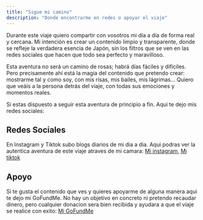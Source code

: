 ```yaml
---
title: "Sigue mi camino"
description: "Donde encontrarme en redes o apoyar el viaje"
---
```


Durante este viaje quiero compartir con vosotros mi día a día de forma real y cercana. Mi intención es crear un contenido limpio y transparente, donde se refleje la verdadera esencia de Japón, sin los filtros que se ven en las redes sociales que hacen que todo sea perfecto y maravilloso.

Esta aventura no será un camino de rosas; habrá días fáciles y dificiles. Pero precisamente ahí está la magia del contenido que pretendo crear: mostrarme tal y como soy, con mis risas, mis bailes, mis lágrimas… Quiero que veáis a la persona detrás del viaje, con todas sus emociones y momentos reales. 

Si estas dispuesto a seguir esta aventura de principio a fin. Aqui te dejo mis redes sociales:

## Redes Sociales

En Instagram y Tiktok subo blogs diarios de mi dia a dia. Aqui podras ver la autentica aventura de este viaje atraves de mi camara: [Mi instagram](https://www.instagram.com/martinnsanzz_/), [Mi tiktok](https://www.tiktok.com/@martinnsanzz_)

## Apoyo

Si te gusta el contenido que ves y quieres apoyarme de alguna manera aqui te dejo mi GoFundMe. No hay un objetivo en concreto ni pretendo recaudar dinero, pero cualquier donacion sera bien recibida y ayudara a que el viaje se realice con exito: [Mi GoFundMe](https://www.gofundme.com/f/recorriendo-japon-andando)
